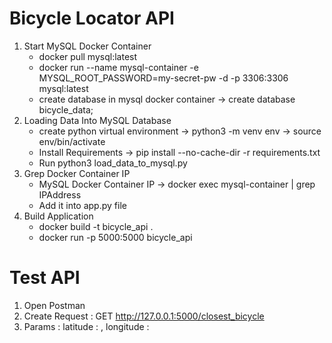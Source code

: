 # Bicycle Locator API

1. Start MySQL Docker Container
   - docker pull mysql:latest
   - docker run --name mysql-container -e MYSQL_ROOT_PASSWORD=my-secret-pw -d -p 3306:3306 mysql:latest
   - create database in mysql docker container -> create database bicycle_data;
2. Loading Data Into MySQL Database
   - create python virtual environment -> python3 -m venv env -> source env/bin/activate
   - Install Requirements -> pip install --no-cache-dir -r requirements.txt
   - Run python3 load_data_to_mysql.py
3. Grep Docker Container IP
   - MySQL Docker Container IP -> docker exec mysql-container | grep IPAddress
   - Add it into app.py file
4. Build Application
   - docker build -t bicycle_api .
   - docker run -p 5000:5000 bicycle_api

# Test API
1. Open Postman
2. Create Request : GET http://127.0.0.1:5000/closest_bicycle
3. Params : latitude : <value>, longitude : <value>
